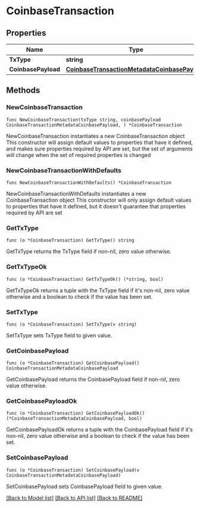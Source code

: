 # CoinbaseTransaction

## Properties

Name | Type | Description | Notes
------------ | ------------- | ------------- | -------------
**TxType** | **string** |  | 
**CoinbasePayload** | [**CoinbaseTransactionMetadataCoinbasePayload**](CoinbaseTransactionMetadataCoinbasePayload.md) |  | 

## Methods

### NewCoinbaseTransaction

`func NewCoinbaseTransaction(txType string, coinbasePayload CoinbaseTransactionMetadataCoinbasePayload, ) *CoinbaseTransaction`

NewCoinbaseTransaction instantiates a new CoinbaseTransaction object
This constructor will assign default values to properties that have it defined,
and makes sure properties required by API are set, but the set of arguments
will change when the set of required properties is changed

### NewCoinbaseTransactionWithDefaults

`func NewCoinbaseTransactionWithDefaults() *CoinbaseTransaction`

NewCoinbaseTransactionWithDefaults instantiates a new CoinbaseTransaction object
This constructor will only assign default values to properties that have it defined,
but it doesn't guarantee that properties required by API are set

### GetTxType

`func (o *CoinbaseTransaction) GetTxType() string`

GetTxType returns the TxType field if non-nil, zero value otherwise.

### GetTxTypeOk

`func (o *CoinbaseTransaction) GetTxTypeOk() (*string, bool)`

GetTxTypeOk returns a tuple with the TxType field if it's non-nil, zero value otherwise
and a boolean to check if the value has been set.

### SetTxType

`func (o *CoinbaseTransaction) SetTxType(v string)`

SetTxType sets TxType field to given value.


### GetCoinbasePayload

`func (o *CoinbaseTransaction) GetCoinbasePayload() CoinbaseTransactionMetadataCoinbasePayload`

GetCoinbasePayload returns the CoinbasePayload field if non-nil, zero value otherwise.

### GetCoinbasePayloadOk

`func (o *CoinbaseTransaction) GetCoinbasePayloadOk() (*CoinbaseTransactionMetadataCoinbasePayload, bool)`

GetCoinbasePayloadOk returns a tuple with the CoinbasePayload field if it's non-nil, zero value otherwise
and a boolean to check if the value has been set.

### SetCoinbasePayload

`func (o *CoinbaseTransaction) SetCoinbasePayload(v CoinbaseTransactionMetadataCoinbasePayload)`

SetCoinbasePayload sets CoinbasePayload field to given value.



[[Back to Model list]](../README.md#documentation-for-models) [[Back to API list]](../README.md#documentation-for-api-endpoints) [[Back to README]](../README.md)


